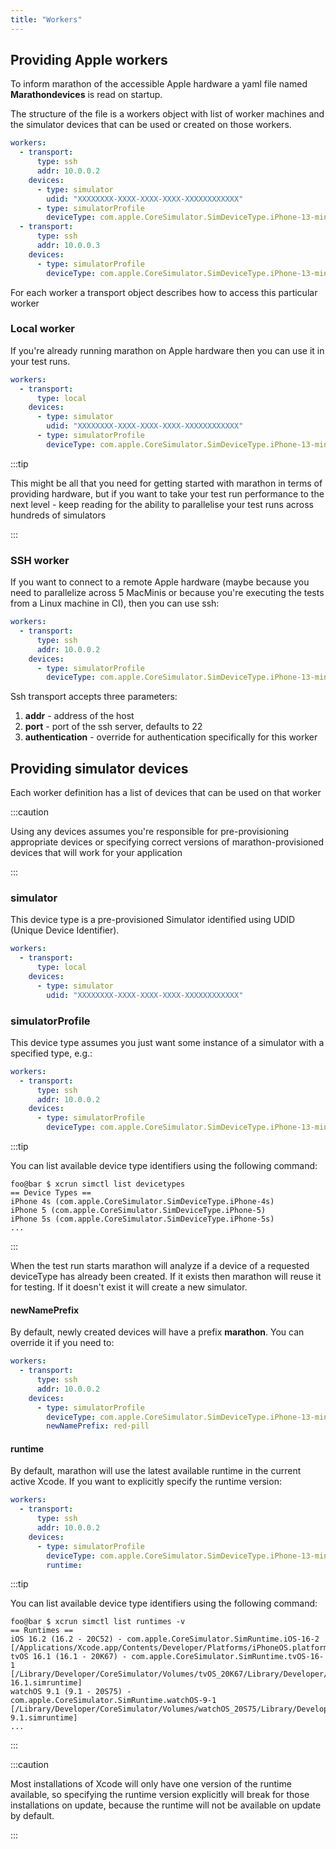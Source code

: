 ```yaml
---
title: "Workers"
---
```


## Providing Apple workers
To inform marathon of the accessible Apple hardware a yaml file named **Marathondevices**
is read on startup.

The structure of the file is a workers object with list of worker machines and the simulator devices
that can be used or created on those workers.

```yaml
workers:
  - transport:
      type: ssh
      addr: 10.0.0.2
    devices:
      - type: simulator
        udid: "XXXXXXXX-XXXX-XXXX-XXXX-XXXXXXXXXXXX"
      - type: simulatorProfile
        deviceType: com.apple.CoreSimulator.SimDeviceType.iPhone-13-mini
  - transport:
      type: ssh
      addr: 10.0.0.3  
    devices:
      - type: simulatorProfile
        deviceType: com.apple.CoreSimulator.SimDeviceType.iPhone-13-mini
```

For each worker a transport object describes how to access this particular worker

### Local worker
If you're already running marathon on Apple hardware then you can use it in your test runs.

```yaml
workers:
  - transport:
      type: local
    devices:
      - type: simulator
        udid: "XXXXXXXX-XXXX-XXXX-XXXX-XXXXXXXXXXXX"
      - type: simulatorProfile
        deviceType: com.apple.CoreSimulator.SimDeviceType.iPhone-13-mini
```

:::tip

This might be all that you need for getting started with marathon in terms of providing hardware, but if you want to take
your test run performance to the next level - keep reading for the ability to parallelise your test runs across
hundreds of simulators

:::

### SSH worker
If you want to connect to a remote Apple hardware (maybe because you need to parallelize across 5 MacMinis or
because you're executing the tests from a Linux machine in CI), then you can use ssh:

```yaml
workers:
  - transport:
      type: ssh
      addr: 10.0.0.2
    devices:
      - type: simulatorProfile
        deviceType: com.apple.CoreSimulator.SimDeviceType.iPhone-13-mini
```

Ssh transport accepts three parameters:
1. **addr** - address of the host
2. **port** - port of the ssh server, defaults to 22
3. **authentication** - override for authentication specifically for this worker

## Providing simulator devices
Each worker definition has a list of devices that can be used on that worker

:::caution

Using any devices assumes you're responsible for pre-provisioning appropriate devices or specifying correct versions of marathon-provisioned
devices that will work for your application

:::

### simulator
This device type is a pre-provisioned Simulator identified using UDID (Unique Device Identifier).

```yaml
workers:
  - transport:
      type: local
    devices:
      - type: simulator
        udid: "XXXXXXXX-XXXX-XXXX-XXXX-XXXXXXXXXXXX"
```

### simulatorProfile
This device type assumes you just want some instance of a simulator with a specified type, e.g.:

```yaml
workers:
  - transport:
      type: ssh
      addr: 10.0.0.2
    devices:
      - type: simulatorProfile
        deviceType: com.apple.CoreSimulator.SimDeviceType.iPhone-13-mini
```

:::tip

You can list available device type identifiers using the following command:
```shell-session
foo@bar $ xcrun simctl list devicetypes
== Device Types ==
iPhone 4s (com.apple.CoreSimulator.SimDeviceType.iPhone-4s)
iPhone 5 (com.apple.CoreSimulator.SimDeviceType.iPhone-5)
iPhone 5s (com.apple.CoreSimulator.SimDeviceType.iPhone-5s)
...
```

:::

When the test run starts marathon will analyze if a device of a requested deviceType has already been created.
If it exists then marathon will reuse it for testing. If it doesn't exist it will create a new simulator.

#### newNamePrefix
By default, newly created devices will have a prefix **marathon**. You can override it if you need to:
```yaml
workers:
  - transport:
      type: ssh
      addr: 10.0.0.2
    devices:
      - type: simulatorProfile
        deviceType: com.apple.CoreSimulator.SimDeviceType.iPhone-13-mini
        newNamePrefix: red-pill
```

#### runtime
By default, marathon will use the latest available runtime in the current active Xcode. If you want to explicitly
specify the runtime version:

```yaml
workers:
  - transport:
      type: ssh
      addr: 10.0.0.2
    devices:
      - type: simulatorProfile
        deviceType: com.apple.CoreSimulator.SimDeviceType.iPhone-13-mini
        runtime: 
```

:::tip

You can list available device type identifiers using the following command:
```shell-session
foo@bar $ xcrun simctl list runtimes -v
== Runtimes ==
iOS 16.2 (16.2 - 20C52) - com.apple.CoreSimulator.SimRuntime.iOS-16-2 [/Applications/Xcode.app/Contents/Developer/Platforms/iPhoneOS.platform/Library/Developer/CoreSimulator/Profiles/Runtimes/iOS.simruntime]
tvOS 16.1 (16.1 - 20K67) - com.apple.CoreSimulator.SimRuntime.tvOS-16-1 [/Library/Developer/CoreSimulator/Volumes/tvOS_20K67/Library/Developer/CoreSimulator/Profiles/Runtimes/tvOS 16.1.simruntime]
watchOS 9.1 (9.1 - 20S75) - com.apple.CoreSimulator.SimRuntime.watchOS-9-1 [/Library/Developer/CoreSimulator/Volumes/watchOS_20S75/Library/Developer/CoreSimulator/Profiles/Runtimes/watchOS 9.1.simruntime]
...
```

:::

:::caution

Most installations of Xcode will only have one version of the runtime available, so specifying the runtime version
explicitly will break for those installations on update, because the runtime will not be available on update
by default.

:::
